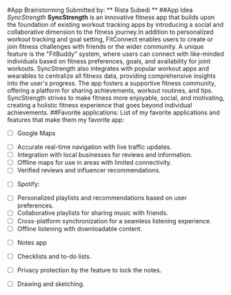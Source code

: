 #App Brainstorming
Submitted by: ** Rista Subedi **
##App Idea *SyncStrength*
**SyncStrength** is an innovative fitness app that builds upon the foundation of existing workout tracking apps by introducing a social and collaborative dimension to the fitness journey.In addition to personalized workout tracking and goal setting, FitConnect enables users to create or join fitness challenges with friends or the wider community. A unique feature is the "FitBuddy" system, where users can connect with like-minded individuals based on fitness preferences, goals, and availability for joint workouts. SyncStrength also integrates with popular workout apps and wearables to centralize all fitness data, providing comprehensive insights into the user's progress. The app fosters a supportive fitness community, offering a platform for sharing achievements, workout routines, and tips. SyncStrength strives to make fitness more enjoyable, social, and motivating, creating a holistic fitness experience that goes beyond individual achievements.
##Favorite applications:
List of my favorite applications and features that make them my favorite app:
* [ ] Google Maps
-[ ] Accurate real-time navigation with live traffic updates.
-[ ] Integration with local businesses for reviews and information.
-[ ] Offline maps for use in areas with limited connectivity.
-[ ] Verified reviews and influencer recommendations.
* [ ] Spotify:
-[ ] Personalized playlists and recommendations based on user preferences.
-[ ] Collaborative playlists for sharing music with friends.
-[ ] Cross-platform synchronization for a seamless listening experience.
-[ ] Offline listening with downloadable content.
* [ ] Notes app
-[ ] Checklists and to-do lists.
-[ ] Privacy protection by the feature to lock the notes.
-[ ] Drawing and sketching.
 
